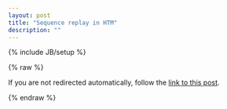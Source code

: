 ```yaml
---
layout: post
title: "Sequence replay in HTM"
description: ""
---
```

{% include JB/setup %}


{% raw %}
<p>If you are not redirected automatically, follow the <a href="http://viewer.gorilla-repl.org/view.html?source=gist&id=95da4401dc7293e02df3&filename=seq-replay.clj">link to this post</a>.
</p>

<script>
  window.location.href = "http://viewer.gorilla-repl.org/view.html?source=gist&id=95da4401dc7293e02df3&filename=seq-replay.clj"
</script>
{% endraw %}

